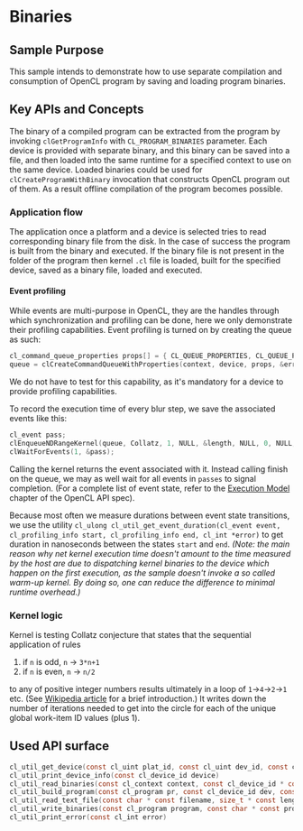 # Binaries

## Sample Purpose

This sample intends to demonstrate how to use separate compilation and consumption of OpenCL program by saving and loading program binaries.

## Key APIs and Concepts

The binary of a compiled program can be extracted from the program by invoking `clGetProgramInfo` with `CL_PROGRAM_BINARIES` parameter. Each device is provided with separate binary, and this binary can be saved into a file, and then loaded into the same runtime for a specified context to use on the same device. Loaded binaries could be used for `clCreateProgramWithBinary` invocation that constructs OpenCL program out of them. As a result offline compilation of the program becomes possible.

### Application flow

The application once a platform and a device is selected tries to read corresponding binary file from the disk. In the case of success the program is built from the binary and executed. If the binary file is not present in the folder of the program then kernel `.cl` file is loaded, built for the specified device, saved as a binary file, loaded and executed.

#### Event profiling

While events are multi-purpose in OpenCL, they are the handles through which synchronization and profiling can be done, here we only demonstrate their profiling capabilities. Event profiling is turned on by creating the queue as such:
```c
cl_command_queue_properties props[] = { CL_QUEUE_PROPERTIES, CL_QUEUE_PROFILING_ENABLE, 0 };
queue = clCreateCommandQueueWithProperties(context, device, props, &error);
```
We do not have to test for this capability, as it's mandatory for a device to provide profiling capabilities.

To record the execution time of every blur step, we save the associated events like this:
```c
cl_event pass;
clEnqueueNDRangeKernel(queue, Collatz, 1, NULL, &length, NULL, 0, NULL, &pass);
clWaitForEvents(1, &pass);
```
Calling the kernel returns the event associated with it. Instead calling finish on the queue, we may as well wait for all events in `passes` to signal completion. (For a complete list of event state, refer to the [Execution Model](https://www.khronos.org/registry/OpenCL/specs/3.0-unified/html/OpenCL_API.html#_execution_model) chapter of the OpenCL API spec).

Because most often we measure durations between event state transitions, we use the utility `cl_ulong cl_util_get_event_duration(cl_event event, cl_profiling_info start, cl_profiling_info end, cl_int *error)` to get duration in nanoseconds between the states `start` and `end`.
_(Note: the main reason why net kernel execution time doesn't amount to the time measured by the host are due to dispatching kernel binaries to the device which happen on the first execution, as the sample doesn't invoke a so called warm-up kernel. By doing so, one can reduce the difference to minimal runtime overhead.)_

### Kernel logic

Kernel is testing Collatz conjecture that states that the sequential application of rules

1) if `n` is odd, `n` -> `3*n+1`
2) if `n` is even, `n` -> `n/2`

to any of positive integer numbers results ultimately in a loop of `1`->`4`->`2`->`1` etc. (See [Wikipedia article](https://en.wikipedia.org/wiki/Collatz_conjecture) for a brief introduction.) It writes down the number of iterations needed to get into the circle for each of the unique global work-item ID values (plus 1).

## Used API surface

```c
cl_util_get_device(const cl_uint plat_id, const cl_uint dev_id, const cl_device_type type, cl_int * const error)
cl_util_print_device_info(const cl_device_id device)
cl_util_read_binaries(const cl_context context, const cl_device_id * const devices, const cl_uint num_devices, const char * const program_file_name, cl_int * const error)
cl_util_build_program(const cl_program pr, const cl_device_id dev, const char * const opt)
cl_util_read_text_file(const char * const filename, size_t * const length, cl_int * const error)
cl_util_write_binaries(const cl_program program, const char * const program_file_name)
cl_util_print_error(const cl_int error)
```
